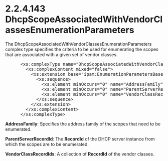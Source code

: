 <html dir="LTR" xmlns:mshelp="http://msdn.microsoft.com/mshelp" xmlns:ddue="http://ddue.schemas.microsoft.com/authoring/2003/5" xmlns:xlink="http://www.w3.org/1999/xlink" xmlns:tool="http://www.microsoft.com/tooltip">
 <body>
 <div id="header">
 <h1 class="heading">2.2.4.143 DhcpScopeAssociatedWithVendorClassesEnumerationParameters</h1>
 </div>
 <div id="mainSection">
 <div id="mainBody">
 <div id="allHistory" class="saveHistory"></div>
 <div id="sectionSection0" class="section" name="collapseableSection">
 

<p>The
DhcpScopeAssociatedWithVendorClassesEnumerationParameters complex type
specifies the criteria to be used for enumerating the scopes that are
associated with a given set of vendor classes.</p>

<dl>
<dd>
<div><pre> &lt;xs:complexType name=&quot;DhcpScopeAssociatedWithVendorClassesEnumerationParameters&quot;&gt;
   &lt;xs:complexContent mixed=&quot;false&quot;&gt;
     &lt;xs:extension base=&quot;ipam:EnumerationParametersBase&quot;&gt;
       &lt;xs:sequence&gt;
         &lt;xs:element minOccurs=&quot;0&quot; name=&quot;AddressFamily&quot; type=&quot;syssock:AddressFamily&quot; /&gt;
         &lt;xs:element minOccurs=&quot;0&quot; name=&quot;ParentServerRecordId&quot; type=&quot;xsd:long&quot; /&gt;
         &lt;xs:element minOccurs=&quot;0&quot; name=&quot;VendorClassRecordIds&quot; nillable=&quot;true&quot; type=&quot;serarr:ArrayOflong&quot; /&gt;
       &lt;/xs:sequence&gt;
     &lt;/xs:extension&gt;
   &lt;/xs:complexContent&gt;
 &lt;/xs:complexType&gt;
</pre></div>
</dd></dl>

<p><b>AddressFamily</b>: Specifies the address family of
the scopes that need to be enumerated.</p>

<p><b>ParentServerRecordId</b>: The <b>RecordId</b> of
the DHCP server instance from which the scopes are to be enumerated.</p>

<p><b>VendorClassRecordIds</b>: A collection of <b>RecordId</b>
of the vendor classes. </p>


 </div>
 </div>
 </div>
 </body>
</html>